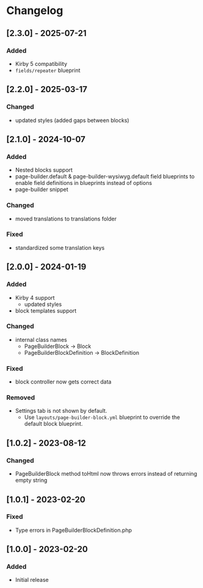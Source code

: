 # Changelog

## [2.3.0] - 2025-07-21
### Added
- Kirby 5 compatibility
- `fields/repeater` blueprint


## [2.2.0] - 2025-03-17
### Changed
- updated styles (added gaps between blocks)


## [2.1.0] - 2024-10-07
### Added
- Nested blocks support
- page-builder.default & page-builder-wysiwyg.default field blueprints to enable field definitions in blueprints instead of options
- page-builder snippet

### Changed
- moved translations to translations folder

### Fixed
- standardized some translation keys


## [2.0.0] - 2024-01-19
### Added
- Kirby 4 support
    - updated styles
- block templates support

### Changed
- internal class names
    - PageBuilderBlock -> Block
    - PageBuilderBlockDefinition -> BlockDefinition

### Fixed
- block controller now gets correct data

### Removed
- Settings tab is not shown by default.
    - Use `layouts/page-builder-block.yml` blueprint to override the default block blueprint.


## [1.0.2] - 2023-08-12
### Changed
- PageBuilderBlock method toHtml now throws errors instead of returning empty string


## [1.0.1] - 2023-02-20
### Fixed
- Type errors in PageBuilderBlockDefinition.php


## [1.0.0] - 2023-02-20
### Added
- Initial release

